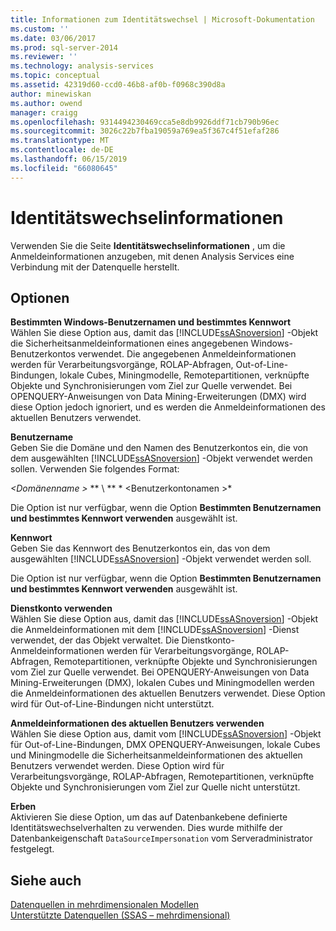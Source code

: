```yaml
---
title: Informationen zum Identitätswechsel | Microsoft-Dokumentation
ms.custom: ''
ms.date: 03/06/2017
ms.prod: sql-server-2014
ms.reviewer: ''
ms.technology: analysis-services
ms.topic: conceptual
ms.assetid: 42319d60-ccd0-46b8-af0b-f0968c390d8a
author: minewiskan
ms.author: owend
manager: craigg
ms.openlocfilehash: 9314494230469cca5e8db9926ddf71cb790b96ec
ms.sourcegitcommit: 3026c22b7fba19059a769ea5f367c4f51efaf286
ms.translationtype: MT
ms.contentlocale: de-DE
ms.lasthandoff: 06/15/2019
ms.locfileid: "66080645"
---
```

# <a name="impersonation-information"></a>Identitätswechselinformationen
  Verwenden Sie die Seite **Identitätswechselinformationen** , um die Anmeldeinformationen anzugeben, mit denen Analysis Services eine Verbindung mit der Datenquelle herstellt.  
  
## <a name="options"></a>Optionen  
 **Bestimmten Windows-Benutzernamen und bestimmtes Kennwort**  
 Wählen Sie diese Option aus, damit das [!INCLUDE[ssASnoversion](../includes/ssasnoversion-md.md)] -Objekt die Sicherheitsanmeldeinformationen eines angegebenen Windows-Benutzerkontos verwendet. Die angegebenen Anmeldeinformationen werden für Verarbeitungsvorgänge, ROLAP-Abfragen, Out-of-Line-Bindungen, lokale Cubes, Miningmodelle, Remotepartitionen, verknüpfte Objekte und Synchronisierungen vom Ziel zur Quelle verwendet. Bei OPENQUERY-Anweisungen von Data Mining-Erweiterungen (DMX) wird diese Option jedoch ignoriert, und es werden die Anmeldeinformationen des aktuellen Benutzers verwendet.  
  
 **Benutzername**  
 Geben Sie die Domäne und den Namen des Benutzerkontos ein, die von dem ausgewählten [!INCLUDE[ssASnoversion](../includes/ssasnoversion-md.md)] -Objekt verwendet werden sollen. Verwenden Sie folgendes Format:  
  
 *\<Domänenname >* ** \\ ** * \<Benutzerkontonamen >*  
  
 Die Option ist nur verfügbar, wenn die Option **Bestimmten Benutzernamen und bestimmtes Kennwort verwenden** ausgewählt ist.  
  
 **Kennwort**  
 Geben Sie das Kennwort des Benutzerkontos ein, das von dem ausgewählten [!INCLUDE[ssASnoversion](../includes/ssasnoversion-md.md)] -Objekt verwendet werden soll.  
  
 Die Option ist nur verfügbar, wenn die Option **Bestimmten Benutzernamen und bestimmtes Kennwort verwenden** ausgewählt ist.  
  
 **Dienstkonto verwenden**  
 Wählen Sie diese Option aus, damit das [!INCLUDE[ssASnoversion](../includes/ssasnoversion-md.md)] -Objekt die Anmeldeinformationen mit dem [!INCLUDE[ssASnoversion](../includes/ssasnoversion-md.md)] -Dienst verwendet, der das Objekt verwaltet. Die Dienstkonto-Anmeldeinformationen werden für Verarbeitungsvorgänge, ROLAP-Abfragen, Remotepartitionen, verknüpfte Objekte und Synchronisierungen vom Ziel zur Quelle verwendet. Bei OPENQUERY-Anweisungen von Data Mining-Erweiterungen (DMX), lokalen Cubes und Miningmodellen werden die Anmeldeinformationen des aktuellen Benutzers verwendet. Diese Option wird für Out-of-Line-Bindungen nicht unterstützt.  
  
 **Anmeldeinformationen des aktuellen Benutzers verwenden**  
 Wählen Sie diese Option aus, damit vom [!INCLUDE[ssASnoversion](../includes/ssasnoversion-md.md)] -Objekt für Out-of-Line-Bindungen, DMX OPENQUERY-Anweisungen, lokale Cubes und Miningmodelle die Sicherheitsanmeldeinformationen des aktuellen Benutzers verwendet werden. Diese Option wird für Verarbeitungsvorgänge, ROLAP-Abfragen, Remotepartitionen, verknüpfte Objekte und Synchronisierungen vom Ziel zur Quelle nicht unterstützt.  
  
 **Erben**  
 Aktivieren Sie diese Option, um das auf Datenbankebene definierte Identitätswechselverhalten zu verwenden. Dies wurde mithilfe der Datenbankeigenschaft `DataSourceImpersonation` vom Serveradministrator festgelegt.  
  
## <a name="see-also"></a>Siehe auch  
 [Datenquellen in mehrdimensionalen Modellen](multidimensional-models/data-sources-in-multidimensional-models.md)   
 [Unterstützte Datenquellen &#40;SSAS – mehrdimensional&#41;](multidimensional-models/supported-data-sources-ssas-multidimensional.md)  
  
  
